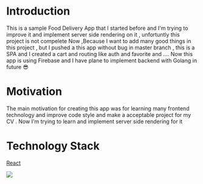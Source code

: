 # Introduction


This is a sample Food Delivery App that I started before and I'm trying to improve it and implement server side 
rendering on it , unfortuntly this project is not compelete Now ,Because I want to add many good things in this
project , but I pushed a this app without bug in master branch , this is a SPA and  I created a cart and routing
like auth and favorite and ....  Now this app is using Firebase and I have plane to implement backend with 
Golang in future 😎

# Motivation


The main motivation for creating this app was for learning many frontend technology and improve code style and 
make a acceptable project for my CV . Now I'm trying to learn and implement server side rendering for it 


# Technology Stack

[React](https://github.com/facebook/react)


![](sitelast.gif)
